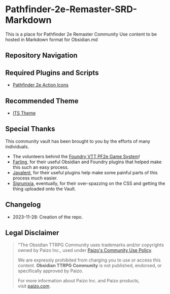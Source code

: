 # Pathfinder-2e-Remaster-SRD-Markdown
This is a place for Pathfinder 2e Remaster Community Use content to be hosted in Markdown format for Obsidian.md

## Repository Navigation

## Required Plugins and Scripts
- [Pathfinder 2e Action Icons](obsidian://show-plugin?id=pf2-action-icons)

## Recommended Theme
- [ITS Theme](https://github.com/SlRvb/Obsidian--ITS-Theme)

## Special Thanks
This community vault has been brought to you by the efforts of many individuals. 

- The volunteers behind the [Foundry VTT PF2e Game System](https://foundryvtt.com/packages/pf2e)!
- [Farling](https://github.com/farling42), for their useful Obsidian and Foundry plugins that helped make this such an easy process. 
- [Javalent](https://github.com/valentine195), for their useful plugins help make some painful parts of 
  this process much easier. 
- [Sigrunixia](https://github.com/sigrunixia), eventually, for their over-spazzing on the CSS and getting the thing uploaded onto the Vault.

## Changelog

- 2023-11-28: Creation of the repo. 

## Legal Disclaimer

> "The Obsidian TTRPG Community uses trademarks and/or copyrights owned by Paizo Inc., used under [Paizo's Community Use Policy](http://paizo.com/communityuse). 
>
> We are expressly prohibited from charging you to use or access this content. __Obsidian TTRPG Community__ is not published, endorsed, or specifically approved by Paizo. 
>
> For more information about Paizo Inc. and Paizo products, visit [paizo.com](http://paizo.com/).
